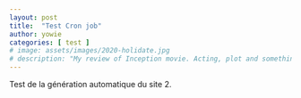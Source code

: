 ```yaml
---
layout: post
title:  "Test Cron job"
author: yowie
categories: [ test ]
# image: assets/images/2020-holidate.jpg
# description: "My review of Inception movie. Acting, plot and something else in this short description."
---
```


Test de la génération automatique du site 2.
